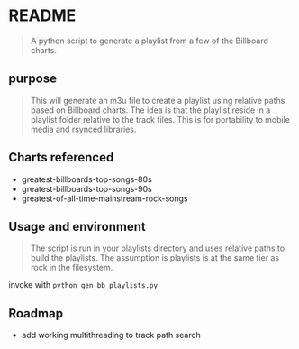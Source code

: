 # README
> A python script to generate a playlist from a few of the Billboard charts.

## purpose
> This will generate an m3u file to create a playlist using relative paths based on Billboard charts. The idea is that the playlist reside in a playlist folder relative to the track files. This is for portability to mobile media and rsynced libraries.

## Charts referenced

- greatest-billboards-top-songs-80s
- greatest-billboards-top-songs-90s
- greatest-of-all-time-mainstream-rock-songs

## Usage and environment
> The script is run in your playlists directory and uses relative paths to build the playlists. The assumption is playlists is at the same tier as rock in the filesystem.

invoke with `python gen_bb_playlists.py`

## Roadmap
- add working multithreading to track path search
